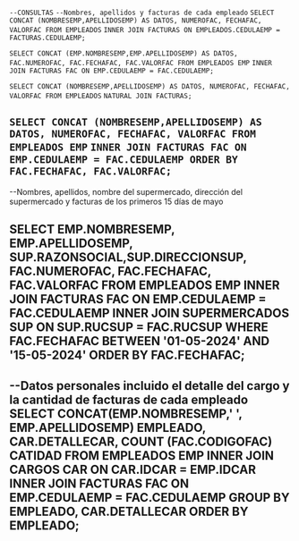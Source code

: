 
`--CONSULTAS`
`--Nombres, apellidos y facturas de cada empleado`
`SELECT CONCAT (NOMBRESEMP,APELLIDOSEMP) AS DATOS, NUMEROFAC, FECHAFAC, VALORFAC FROM EMPLEADOS`
`INNER JOIN FACTURAS ON EMPLEADOS.CEDULAEMP = FACTURAS.CEDULAEMP;`

`SELECT CONCAT (EMP.NOMBRESEMP,EMP.APELLIDOSEMP) AS DATOS, FAC.NUMEROFAC, FAC.FECHAFAC, FAC.VALORFAC FROM EMPLEADOS EMP`
`INNER JOIN FACTURAS FAC ON EMP.CEDULAEMP = FAC.CEDULAEMP;`

`SELECT CONCAT (NOMBRESEMP,APELLIDOSEMP) AS DATOS, NUMEROFAC, FECHAFAC, VALORFAC FROM EMPLEADOS`
`NATURAL JOIN FACTURAS;`

`SELECT CONCAT (NOMBRESEMP,APELLIDOSEMP) AS DATOS, NUMEROFAC, FECHAFAC, VALORFAC FROM EMPLEADOS EMP`
`INNER JOIN FACTURAS FAC ON EMP.CEDULAEMP = FAC.CEDULAEMP ORDER BY FAC.FECHAFAC, FAC.VALORFAC;`
--------------------------------------------------------------------------------------------------------------------------

--Nombres, apellidos, nombre del supermercado, dirección del supermercado y facturas de los primeros 15 días de mayo

SELECT EMP.NOMBRESEMP, EMP.APELLIDOSEMP, SUP.RAZONSOCIAL,SUP.DIRECCIONSUP,
FAC.NUMEROFAC, FAC.FECHAFAC, FAC.VALORFAC FROM EMPLEADOS EMP INNER JOIN FACTURAS FAC
ON EMP.CEDULAEMP = FAC.CEDULAEMP INNER JOIN SUPERMERCADOS SUP ON SUP.RUCSUP = FAC.RUCSUP
WHERE FAC.FECHAFAC BETWEEN '01-05-2024' AND '15-05-2024' ORDER BY FAC.FECHAFAC;
----------------------------------------------------------------------------------------------------------------------------------

--Datos personales incluido el detalle del cargo y la cantidad de facturas de cada empleado
SELECT CONCAT(EMP.NOMBRESEMP,' ', EMP.APELLIDOSEMP) EMPLEADO, CAR.DETALLECAR, COUNT (FAC.CODIGOFAC) CATIDAD
FROM EMPLEADOS EMP INNER JOIN CARGOS CAR ON CAR.IDCAR = EMP.IDCAR INNER JOIN FACTURAS FAC
ON EMP.CEDULAEMP  = FAC.CEDULAEMP GROUP BY EMPLEADO, CAR.DETALLECAR ORDER BY EMPLEADO;
------------------------------------------------------------------------------------------------------------------------